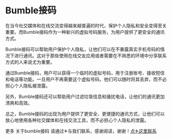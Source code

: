 # Bumble接码

在当今社交媒体和在线交流变得越来越普遍的时代，保护个人隐私和安全变得至关重要。而Bumble接码作为一种新兴的虚拟号码服务，为用户提供了更安全的通讯方式。

Bumble接码可以帮助用户保护个人隐私，让他们可以在不暴露真实手机号码的情况下进行通讯。这对于那些使用在线交友应用或者需要在不熟悉的环境中分享联系方式的人来说尤为重要。

通过Bumble接码，用户可以获得一个临时的虚拟号码，用于注册账号、接收短信和电话等功能。一旦用户不再需要这个虚拟号码，他们可以随时将其丢弃，而不必担心个人隐私被泄露。

另外，Bumble接码还可以帮助用户过滤垃圾信息和骚扰电话，让他们的通讯更加清爽和高效。

总之，Bumble接码的出现为用户提供了更安全、更便捷的通讯方式，让他们可以放心地使用各种社交媒体和在线交流工具，而不必担心个人隐私的泄露。

更多 关于bumble接码 请通过✈与我们联系，感谢阅读，谢谢！[点✈这里联系](https://c.k02.cc)
